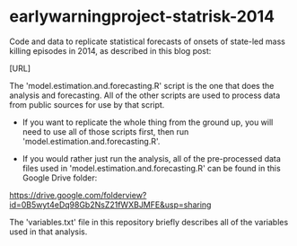 earlywarningproject-statrisk-2014
=================================

Code and data to replicate statistical forecasts of onsets of state-led mass killing episodes in 2014, as described in this blog post:

[URL]

The 'model.estimation.and.forecasting.R' script is the one that does the analysis and forecasting. All of the other scripts are used to process data from public sources for use by that script.

* If you want to replicate the whole thing from the ground up, you will need to use all of those scripts first, then run 'model.estimation.and.forecasting.R'.

* If you would rather just run the analysis, all of the pre-processed data files used in 'model.estimation.and.forecasting.R' can be found in this Google Drive folder:

https://drive.google.com/folderview?id=0B5wyt4eDq98Gb2NsZ21fWXBJMFE&usp=sharing

The 'variables.txt' file in this repository briefly describes all of the variables used in that analysis.
